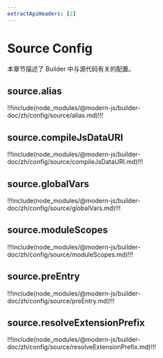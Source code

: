 ```yaml
---
extractApiHeaders: [2]
---
```


# Source Config

本章节描述了 Builder 中与源代码有关的配置。

## source.alias

!!!include(node_modules/@modern-js/builder-doc/zh/config/source/alias.md)!!!

## source.compileJsDataURI

!!!include(node_modules/@modern-js/builder-doc/zh/config/source/compileJsDataURI.md)!!!

## source.globalVars

!!!include(node_modules/@modern-js/builder-doc/zh/config/source/globalVars.md)!!!

## source.moduleScopes

!!!include(node_modules/@modern-js/builder-doc/zh/config/source/moduleScopes.md)!!!

## source.preEntry

!!!include(node_modules/@modern-js/builder-doc/zh/config/source/preEntry.md)!!!

## source.resolveExtensionPrefix

!!!include(node_modules/@modern-js/builder-doc/zh/config/source/resolveExtensionPrefix.md)!!!
